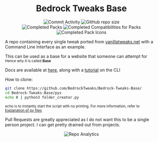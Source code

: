 <div align="center">

# Bedrock Tweaks Base

![Commit Activity](https://img.shields.io/github/commit-activity/w/NSPC911/Bedrock-Tweaks-Base?style=for-the-badge&label=Commits&color=purple)
![GitHub repo size](https://img.shields.io/github/repo-size/NSPC911/Bedrock-Tweaks-Base?style=for-the-badge&label=Size&color=pink)
<br>
![Completed Packs](https://img.shields.io/badge/Packs-373%2F384-blue?style=for-the-badge&color=blue)
![Completed Compatibilities for Packs](https://img.shields.io/badge/Compatibilities-23%2F33-cyan?style=for-the-badge&color=cyan)
![Completed Pack Icons](https://img.shields.io/badge/Pack%20Icons-330%2F384-green?style=for-the-badge&color=green)

</div>
<div align="left">

A repo containing every single tweak ported from <a href="https://vanillatweaks.net/picker/resource-packs">vanillatweaks.net</a> with a Command Line Interface as an example.

This can be used as a base for a website that someone can attempt for<br>
<sub>Hence why it is called <b>Base</b></sub>

Docs are available at [here](https://github.com/BedrockTweaks/Bedrock-Tweaks-Base/blob/main/docs/docs.md), along with a [tutorial](https://github.com/BedrockTweaks/Bedrock-Tweaks-Base/blob/main/docs/Tutorial.md) on the CLI 

How to clone:

```bash
git clone https://github.com/BedrockTweaks/Bedrock-Tweaks-Base/
cd Bedrock-Tweaks-Base/pys
echo 0 | python3 folder_creator.py
```
<sub>echo is to instantly start the script with no printing. For more information, refer to [Explanation of py files](https://github.com/NSPC911/Bedrock-Tweaks-Base/blob/main/docs/Explanation%20of%20py%20files.md)</sub>

Pull Requests are greatly appreciated as I do not want this to be a single person project. I can get pretty drained out from projects.
</div>
<div align=center>

![Repo Analytics](https://repobeats.axiom.co/api/embed/10e365135c3e52c23d522622b87dee249a676978.svg)

</div>